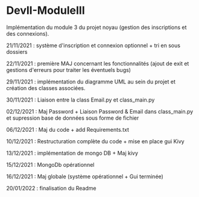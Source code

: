 # DevII-ModuleIII
Implémentation du module 3 du projet noyau (gestion des inscriptions et des connexions).

21/11/2021 : système d'inscription et connexion optionnel + tri en sous dossiers

22/11/2021 : première MAJ concernant les fonctionnalités (ajout de exit et gestions d'erreurs pour traiter les éventuels bugs)

29/11/2021 : implémentation du diagramme UML au sein du projet et création des classes associées.

30/11/2021 : Liaison entre la class Email.py et class_main.py

02/12/2021 : Maj Password + Liaison Password & Email dans class_main.py et supression base de données sous forme de fichier

06/12/2021 : Maj du code + add Requirements.txt

10/12/2021 : Restructuration complète du code + mise en place gui Kivy 

13/12/2021 : implémentation de mongo DB + Maj kivy

15/12/2021 : MongoDb opérationnel 

16/12/2021 : Maj globale (système opérationnel + Gui terminée)

20/01/2022 : finalisation du Readme
